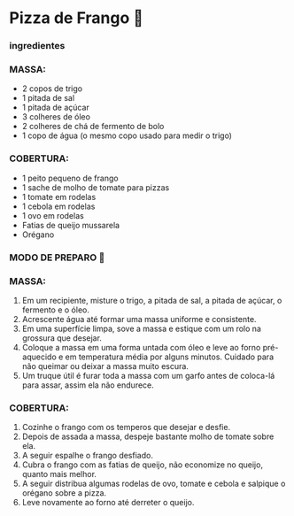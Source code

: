 # Pizza de Frango :chicken:



### ingredientes 

### MASSA:

- 2 copos de trigo
- 1 pitada de sal
- 1 pitada de açúcar
- 3 colheres de óleo
- 2 colheres de chá de fermento de bolo
- 1 copo de água (o mesmo copo usado para medir o trigo)

### COBERTURA:

- 1 peito pequeno de frango
- 1 sache de molho de tomate para pizzas
- 1 tomate em rodelas
- 1 cebola em rodelas
- 1 ovo em rodelas
- Fatias de queijo mussarela
- Orégano

### MODO DE PREPARO :shallow_pan_of_food:

### MASSA:

1. Em um recipiente, misture o trigo, a pitada de sal, a pitada de açúcar, o fermento e o óleo.
2. Acrescente água até formar uma massa uniforme e consistente.
3. Em uma superfície limpa, sove a massa e estique com um rolo na grossura que desejar.
4. Coloque a massa em uma forma untada com óleo e leve ao forno pré-aquecido e em temperatura média por alguns minutos. Cuidado para não queimar ou deixar a massa muito escura.
5. Um truque útil é furar toda a massa com um garfo antes de coloca-lá para assar, assim ela não endurece.

### COBERTURA:

1. Cozinhe o frango com os temperos que desejar e desfie.
2. Depois de assada a massa, despeje bastante molho de tomate sobre ela.
3. A seguir espalhe o frango desfiado.
4. Cubra o frango com as fatias de queijo, não economize no queijo, quanto mais melhor.
5. A seguir distribua algumas rodelas de ovo, tomate e cebola e salpique o orégano sobre a pizza.
6. Leve novamente ao forno até derreter o queijo.
